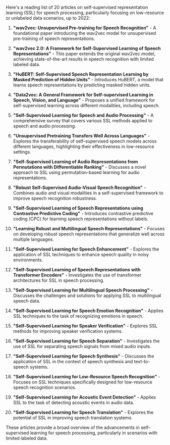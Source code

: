 Here's a reading list of 20 articles on self-supervised representation learning (SSL) for speech processing, particularly focusing on low-resource or unlabeled data scenarios, up to 2022:

1. **"wav2vec: Unsupervised Pre-training for Speech Recognition"** - A foundational paper introducing the wav2vec model for unsupervised pre-training of speech representations.

2. **"wav2vec 2.0: A Framework for Self-Supervised Learning of Speech Representations"** - This paper extends the original wav2vec model, achieving state-of-the-art results in speech recognition with limited labeled data.

3. **"HuBERT: Self-Supervised Speech Representation Learning by Masked Prediction of Hidden Units"** - Introduces HuBERT, a model that learns speech representations by predicting masked hidden units.

4. **"Data2vec: A General Framework for Self-supervised Learning in Speech, Vision, and Language"** - Proposes a unified framework for self-supervised learning across different modalities, including speech.

5. **"Self-Supervised Learning for Speech and Audio Processing"** - A comprehensive survey that covers various SSL methods applied to speech and audio processing.

6. **"Unsupervised Pretraining Transfers Well Across Languages"** - Explores the transferability of self-supervised speech models across different languages, highlighting their effectiveness in low-resource settings.

7. **"Self-Supervised Learning of Audio Representations from Permutations with Differentiable Ranking"** - Discusses a novel approach to SSL using permutation-based learning for audio representations.

8. **"Robust Self-Supervised Audio-Visual Speech Recognition"** - Combines audio and visual modalities in a self-supervised framework to improve speech recognition robustness.

9. **"Self-Supervised Learning of Speech Representations using Contrastive Predictive Coding"** - Introduces contrastive predictive coding (CPC) for learning speech representations without labels.

10. **"Learning Robust and Multilingual Speech Representations"** - Focuses on developing robust speech representations that generalize well across multiple languages.

11. **"Self-Supervised Learning for Speech Enhancement"** - Explores the application of SSL techniques to enhance speech quality in noisy environments.

12. **"Self-Supervised Learning of Speech Representations with Transformer Encoders"** - Investigates the use of transformer architectures for SSL in speech processing.

13. **"Self-Supervised Learning for Multilingual Speech Processing"** - Discusses the challenges and solutions for applying SSL to multilingual speech data.

14. **"Self-Supervised Learning for Speech Emotion Recognition"** - Applies SSL techniques to the task of recognizing emotions in speech.

15. **"Self-Supervised Learning for Speaker Verification"** - Explores SSL methods for improving speaker verification systems.

16. **"Self-Supervised Learning for Speech Separation"** - Investigates the use of SSL for separating speech signals from mixed audio inputs.

17. **"Self-Supervised Learning for Speech Synthesis"** - Discusses the application of SSL in the context of speech synthesis and text-to-speech systems.

18. **"Self-Supervised Learning for Low-Resource Speech Recognition"** - Focuses on SSL techniques specifically designed for low-resource speech recognition scenarios.

19. **"Self-Supervised Learning for Acoustic Event Detection"** - Applies SSL to the task of detecting acoustic events in audio data.

20. **"Self-Supervised Learning for Speech Translation"** - Explores the potential of SSL in improving speech translation systems.

These articles provide a broad overview of the advancements in self-supervised learning for speech processing, particularly in scenarios with limited labeled data.